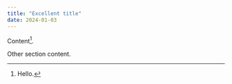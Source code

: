 ```yaml
---
title: "Excellent title"
date: 2024-01-03
---
```


Content[^1].

Other section content.

[^1]: Hello.
